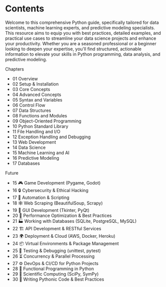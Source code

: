 # Contents

Welcome to this comprehensive Python guide, specifically tailored for data scientists, machine learning experts, and predictive modeling specialists. This resource aims to equip you with best practices, detailed examples, and practical use cases to streamline your data science projects and enhance your productivity. Whether you are a seasoned professional or a beginner looking to deepen your expertise, you'll find structured, actionable information to elevate your skills in Python programming, data analysis, and predictive modeling.

Chapters

- 01 Overview
- 02 Setup & Installation
- 03 Core Concepts
- 04 Advanced Concepts
- 05 Syntax and Variables
- 06 Control Flow
- 07 Data Structures
- 08 Functions and Modules
- 09 Object-Oriented Programming
- 10 Python Standard Library
- 11 File Handling and I/O
- 12 Exception Handling and Debugging
- 13 Web Development
- 14 Data Science
- 15 Machine Learning and AI
- 16 Predictive Modeling
- 17 Databases


Future
- 15 🎮 Game Development (Pygame, Godot)
- 16 🔒 Cybersecurity & Ethical Hacking
- 17 🤖 Automation & Scripting
- 18 🕸️ Web Scraping (BeautifulSoup, Scrapy)
- 19 🎨 GUI Development (Tkinter, PyQt)
- 20 🚀 Performance Optimization & Best Practices
- 21 🏭 Working with Databases (SQLite, PostgreSQL, MySQL)
- 22 🏗️ API Development & RESTful Services
- 23 🌍 Deployment & Cloud (AWS, Docker, Heroku)
- 24 📦 Virtual Environments & Package Management
- 25 📝 Testing & Debugging (unittest, pytest)
- 26 ⏳ Concurrency & Parallel Processing
- 27 ⚙️ DevOps & CI/CD for Python Projects
- 28 🔄 Functional Programming in Python
- 29 🧪 Scientific Computing (SciPy, SymPy)
- 30 📜 Writing Pythonic Code & Best Practices
